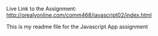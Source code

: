 Live Link to the Assignment: http://orealyonline.com/comm468/javascript02/index.html

This is my readme file for the Javascript App assignment

